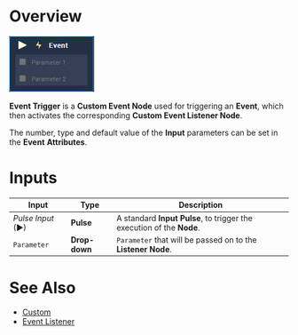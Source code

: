 # Overview

![The Event Trigger Node.](../../../.gitbook/assets/node-event-trigger.png)

**Event Trigger** is a **Custom Event Node** used for triggering an **Event**, which then activates the corresponding **Custom Event Listener Node**.

The number, type and default value of the **Input** parameters can be set in the **Event** **Attributes**.




# Inputs

|Input|Type|Description|
|---|---|---|
|*Pulse Input* (►)|**Pulse**|A standard **Input Pulse**, to trigger the execution of the **Node**.|
|`Parameter`| **Drop-down** | `Parameter` that will be passed on to the **Listener** **Node**.



# See Also

* [Custom](README.md)
* [Event Listener](event-listener.md)
